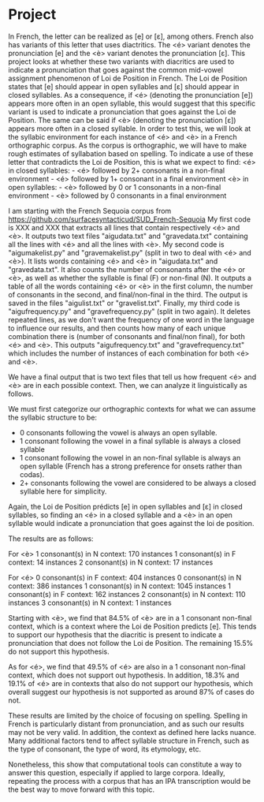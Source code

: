 # Project

In French, the letter <e> can be realized as [e] or [ɛ], among others. French also has variants of this letter that uses diactritics. The <é> variant denotes the pronunciation [e] and the <è> variant denotes the pronunciation [ɛ]. This project looks at whether these two variants with diacritics are used to indicate a pronunciation that goes against the common mid-vowel assignment phenomenon of Loi de Position in French.
The Loi de Position states that [e] should appear in open syllables and [ɛ] should appear in closed syllables. As a consequence, if <é> (denoting the pronunciation [e]) appears more often in an open syllable, this would suggest that this specific variant is used to indicate a pronunciation that goes against the Loi de Position. The same can be said if <è> (denoting the pronunciation [ɛ]) appears more often in a closed syllable.
In order to test this, we will look at the syllabic environment for each instance of <é> and <è> in a French orthographic corpus. As the corpus is orthographic, we will have to make rough estimates of syllabation based on spelling. To indicate a use of these letter that contradicts the Loi de Position, this is what we expect to find:
<é> in closed syllables:
	- <é> followed by 2+ consonants in a non-final environment
	- <é> followed by 1+ consonant in a final environment
<è> in open syllables:
	- <è> followed by 0 or 1 consonants in a non-final environment
	- <è> followed by 0 consonants in a final environment

I am starting with the French Sequoia corpus from https://github.com/surfacesyntacticud/SUD_French-Sequoia
My first code is XXX and XXX that extracts all lines that contain respectively <é> and <è>. It outputs two text files "aigudata.txt" and "gravedata.txt" containing all the lines with <é> and all the lines with <è>.
My second code is "aigumakelist.py" and "gravemakelist.py" (split in two to deal with <é> and <è>). It lists words containing <é> and <è> in "aigudata.txt" and "gravedata.txt". It also counts the number of consonants after the <é> or <è>, as well as whether the syllable is final (F) or non-final (N). It outputs a table of all the words containing <é> or <è> in the first column, the number of consonants in the second, and final/non-final in the third. The output is saved in the files "aigulist.txt" or "gravelist.txt". 
Finally, my third code is "aigufrequency.py" and "gravefrequency.py" (split in two again). It deletes repeated lines, as we don't want the frequency of one word in the language to influence our results, and then counts how many of each unique combination there is (number of consonants and final/non final), for both <é> and <è>. This outputs "aigufrequency.txt" and "gravefrequency.txt" which includes the number of instances of each combination for both <é> and <è>.

We have a final output that is two text files that tell us how frequent <é> and <è> are in each possible context. Then, we can analyze it linguistically as follows.

We must first categorize our orthographic contexts for what we can assume the syllabic structure to be:
- 0 consonants following the vowel is always an open syllable.
- 1 consonant following the vowel in a final syllable is always a closed syllable
- 1 consonant following the vowel in an non-final syllable is always an open syllable (French has a strong preference for onsets rather than codas).
- 2+ consonants following the vowel are considered to be always a closed syllable here for simplicity.

Again, the Loi de Position prédicts [e] in open syllables and [ɛ] in closed syllables, so finding an <é> in a closed syllable and a <è> in an open syllable would indicate a pronunciation that goes against the loi de position.

The results are as follows:

For <è>
1 consonant(s) in N context: 170 instances
1 consonant(s) in F context: 14 instances
2 consonant(s) in N context: 17 instances

For <é>
0 consonant(s) in F context: 404 instances
0 consonant(s) in N context: 386 instances
1 consonant(s) in N context: 1045 instances
1 consonant(s) in F context: 162 instances
2 consonant(s) in N context: 110 instances
3 consonant(s) in N context: 1 instances


Starting with <è>, we find that 84.5% of <è> are in a 1 consonant non-final context, which is a context where the Loi de Position predicts [e]. This tends to support our hypothesis that the diacritic is present to indicate a pronunciation that does not follow the Loi de Position. The remaining 15.5% do not support this hypothesis.

As for <é>, we find that 49.5% of <é> are also in a 1 consonant non-final context, which does not support out hypothesis. In addition, 18.3% and 19.1% of <é> are in contexts that also do not support our hypothesis, which overall suggest our hypothesis is not supported as around 87% of cases do not.


These results are limited by the choice of focusing on spelling. Spelling in French is particularly distant from pronunciation, and as such our results may not be very valid. In addition, the context as defined here lacks nuance. Many additional factors tend to affect syllable structure in French, such as the type of consonant, the type of word, its etymology, etc.

Nonetheless, this show that computational tools can constitute a way to answer this question, especially if applied to large corpora. Ideally, repeating the process with a corpus that has an IPA transcription would be the best way to move forward with this topic.

